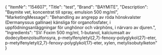 {
  "ItemNr": "154607",
  "Title": "test",
  "Brand": "BAYMITE",
  "Description": "Baymite vet, koncentrat till spray, emulsion 500 mg/ml",
  "MarketingMessage": "Behandling av angrepp av röda hönskvalster (Dermanyssus gallinae) känsliga för organofosfater, i uppfödningsanläggningar för unghönor och värphöns, i närvaro av djuren.",
  "Ingredients": "SV: Foxim 500 mg/ml, 1-butanol, kalciumsalt av dodecylbenzolsulfonsyra, p-metylfenyletyl(2,7)-fenoxy-polyglykol(27)-eter, p-metylfenyletyl(2,7)-fenoxy-polyglykol(17)-eter, xylen, metylisobutylketon"
}
